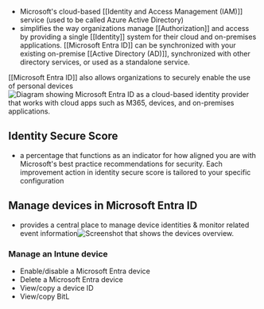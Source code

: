 - Microsoft's cloud-based [[Identity and Access Management (IAM)]] service (used to be called Azure Active Directory)
- simplifies the way organizations manage [[Authorization]] and access by providing a single [[Identity]] system for their cloud and on-premises applications. [[Microsoft Entra ID]] can be synchronized with your existing on-premise [[Active Directory (AD)]], synchronized with other directory services, or used as a standalone service.

[[Microsoft Entra ID]] also allows organizations to securely enable the use of personal devices![Diagram showing Microsoft Entra ID as a cloud-based identity provider that works with cloud apps such as M365, devices, and on-premises applications.](https://learn.microsoft.com/en-us/training/wwl-sci/explore-basic-services-identity-types/media/entra-id-general-diagram-v2.png)

## Identity Secure Score
- a percentage that functions as an indicator for how aligned you are with Microsoft's best practice recommendations for security. Each improvement action in identity secure score is tailored to your specific configuration


## Manage devices in Microsoft Entra ID
- provides a central place to manage device identities & monitor related event information![Screenshot that shows the devices overview.](https://learn.microsoft.com/en-us/entra/identity/devices/media/manage-device-identities/devices-azure-portal.png)

### Manage an Intune device
- Enable/disable a Microsoft Entra device
- Delete a Microsoft Entra device
- View/copy a device ID
- View/copy BitL
